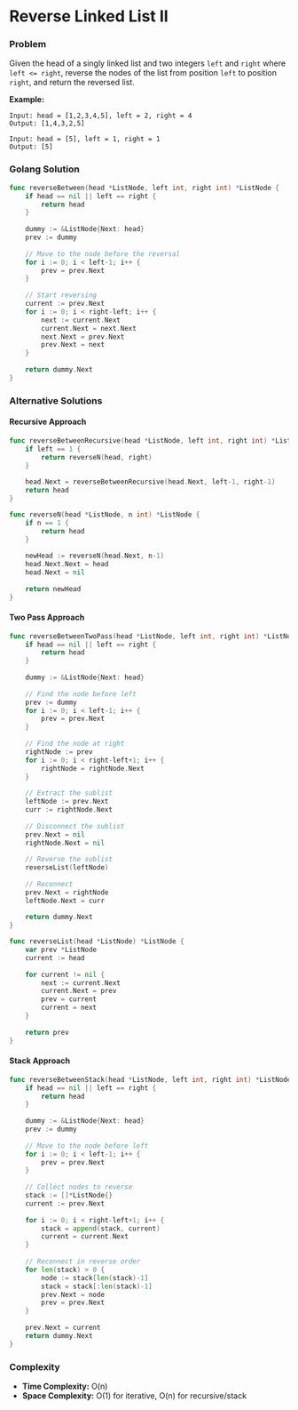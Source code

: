 # Reverse Linked List II

### Problem
Given the head of a singly linked list and two integers `left` and `right` where `left <= right`, reverse the nodes of the list from position `left` to position `right`, and return the reversed list.

**Example:**
```
Input: head = [1,2,3,4,5], left = 2, right = 4
Output: [1,4,3,2,5]

Input: head = [5], left = 1, right = 1
Output: [5]
```

### Golang Solution

```go
func reverseBetween(head *ListNode, left int, right int) *ListNode {
    if head == nil || left == right {
        return head
    }
    
    dummy := &ListNode{Next: head}
    prev := dummy
    
    // Move to the node before the reversal
    for i := 0; i < left-1; i++ {
        prev = prev.Next
    }
    
    // Start reversing
    current := prev.Next
    for i := 0; i < right-left; i++ {
        next := current.Next
        current.Next = next.Next
        next.Next = prev.Next
        prev.Next = next
    }
    
    return dummy.Next
}
```

### Alternative Solutions

#### **Recursive Approach**
```go
func reverseBetweenRecursive(head *ListNode, left int, right int) *ListNode {
    if left == 1 {
        return reverseN(head, right)
    }
    
    head.Next = reverseBetweenRecursive(head.Next, left-1, right-1)
    return head
}

func reverseN(head *ListNode, n int) *ListNode {
    if n == 1 {
        return head
    }
    
    newHead := reverseN(head.Next, n-1)
    head.Next.Next = head
    head.Next = nil
    
    return newHead
}
```

#### **Two Pass Approach**
```go
func reverseBetweenTwoPass(head *ListNode, left int, right int) *ListNode {
    if head == nil || left == right {
        return head
    }
    
    dummy := &ListNode{Next: head}
    
    // Find the node before left
    prev := dummy
    for i := 0; i < left-1; i++ {
        prev = prev.Next
    }
    
    // Find the node at right
    rightNode := prev
    for i := 0; i < right-left+1; i++ {
        rightNode = rightNode.Next
    }
    
    // Extract the sublist
    leftNode := prev.Next
    curr := rightNode.Next
    
    // Disconnect the sublist
    prev.Next = nil
    rightNode.Next = nil
    
    // Reverse the sublist
    reverseList(leftNode)
    
    // Reconnect
    prev.Next = rightNode
    leftNode.Next = curr
    
    return dummy.Next
}

func reverseList(head *ListNode) *ListNode {
    var prev *ListNode
    current := head
    
    for current != nil {
        next := current.Next
        current.Next = prev
        prev = current
        current = next
    }
    
    return prev
}
```

#### **Stack Approach**
```go
func reverseBetweenStack(head *ListNode, left int, right int) *ListNode {
    if head == nil || left == right {
        return head
    }
    
    dummy := &ListNode{Next: head}
    prev := dummy
    
    // Move to the node before left
    for i := 0; i < left-1; i++ {
        prev = prev.Next
    }
    
    // Collect nodes to reverse
    stack := []*ListNode{}
    current := prev.Next
    
    for i := 0; i < right-left+1; i++ {
        stack = append(stack, current)
        current = current.Next
    }
    
    // Reconnect in reverse order
    for len(stack) > 0 {
        node := stack[len(stack)-1]
        stack = stack[:len(stack)-1]
        prev.Next = node
        prev = prev.Next
    }
    
    prev.Next = current
    return dummy.Next
}
```

### Complexity
- **Time Complexity:** O(n)
- **Space Complexity:** O(1) for iterative, O(n) for recursive/stack

